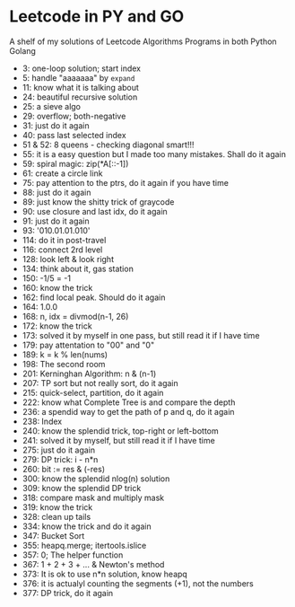 # Leetcode in PY and GO
A shelf of my solutions of Leetcode Algorithms Programs in both Python Golang

* 3: one-loop solution; start index
* 5: handle "aaaaaaa" by `expand` 
* 11: know what it is talking about
* 24: beautiful recursive solution
* 25: a sieve algo
* 29: overflow; both-negative
* 31: just do it again
* 40: pass last selected index
* 51 & 52: 8 queens - checking diagonal smart!!!
* 55: it is a easy question but I made too many mistakes. Shall do it again
* 59: spiral magic: zip(*A[::-1])
* 61: create a circle link
* 75: pay attention to the ptrs, do it again if you have time
* 88: just do it again
* 89: just know the shitty trick of graycode
* 90: use closure and last idx, do it again
* 91: just do it again
* 93: '010.01.01.010'
* 114: do it in post-travel
* 116: connect 2rd level
* 128: look left & look right
* 134: think about it, gas station
* 150: -1/5 = -1
* 160: know the trick
* 162: find local peak. Should do it again
* 164: 1.0.0
* 168: n, idx = divmod(n-1, 26)
* 172: know the trick
* 173: solved it by myself in one pass, but still read it if I have time
* 179: pay attentation to "00" and "0"
* 189: k = k % len(nums)
* 198: The second room
* 201: Kerninghan Algorithm: n & (n-1)
* 207: TP sort but not really sort, do it again
* 215: quick-select, partition, do it again
* 222: know what Complete Tree is and compare the depth
* 236: a spendid way to get the path of p and q, do it again
* 238: Index
* 240: know the splendid trick, top-right or left-bottom
* 241: solved it by myself, but still read it if I have time
* 275: just do it again
* 279: DP trick: i - n*n
* 260: bit := res & (-res)
* 300: know the splendid nlog(n) solution
* 309: know the splendid DP trick
* 318: compare mask and multiply mask
* 319: know the trick
* 328: clean up tails
* 334: know the trick and do it again
* 347: Bucket Sort
* 355: heapq.merge; itertools.islice
* 357: 0; The helper function
* 367: 1 + 2 + 3 + ... & Newton's method
* 373: It is ok to use n*n solution, know heapq
* 376: it is actualyl counting the segments (+1), not the numbers
* 377: DP trick, do it again
